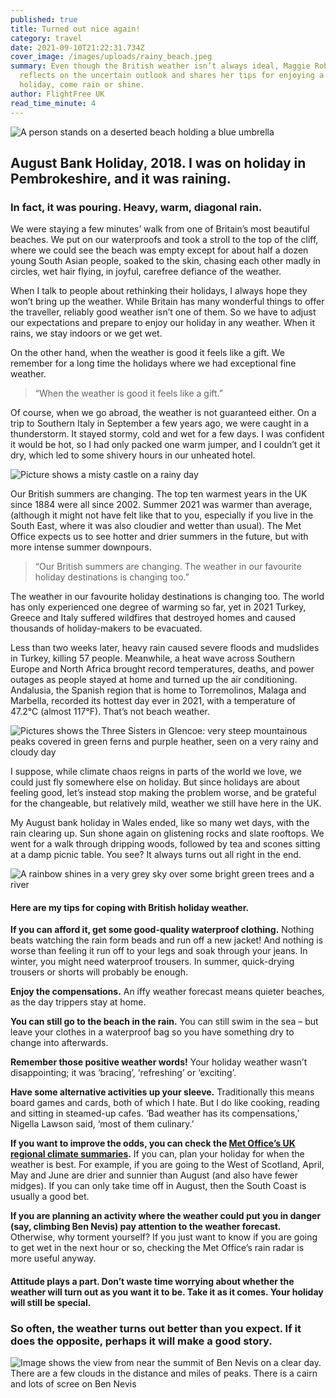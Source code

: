 ```yaml
---
published: true
title: Turned out nice again!
category: travel
date: 2021-09-10T21:22:31.734Z
cover_image: /images/uploads/rainy_beach.jpeg
summary: Even though the British weather isn’t always ideal, Maggie Robertson
  reflects on the uncertain outlook and shares her tips for enjoying a UK
  holiday, come rain or shine.
author: FlightFree UK
read_time_minute: 4
---
```

![A person stands on a deserted beach holding a blue umbrella](/images/uploads/rainy_beach.jpeg "A rainy day in Great Yarmouth")

## August Bank Holiday, 2018. I was on holiday in Pembrokeshire, and it was raining.

### In fact, it was pouring. Heavy, warm, diagonal rain. 

We were staying a few minutes’ walk from one of Britain’s most beautiful beaches. We put on our waterproofs and took a stroll to the top of the cliff, where we could see the beach was empty except for about half a dozen young South Asian people, soaked to the skin, chasing each other madly in circles, wet hair flying, in joyful, carefree defiance of the weather.

When I talk to people about rethinking their holidays, I always hope they won’t bring up the weather. While Britain has many wonderful things to offer the traveller, reliably good weather isn’t one of them. So we have to adjust our expectations and prepare to enjoy our holiday in any weather. When it rains, we stay indoors or we get wet. 

On the other hand, when the weather is good it feels like a gift. We remember for a long time the holidays where we had exceptional fine weather. 

> “When the weather is good it feels like a gift.”

Of course, when we go abroad, the weather is not guaranteed either. On a trip to Southern Italy in September a few years ago, we were caught in a thunderstorm. It stayed stormy, cold and wet for a few days. I was confident it would be hot, so I had only packed one warm jumper, and I couldn’t get it dry, which led to some shivery hours in our unheated hotel.

![Picture shows a misty castle on a rainy day](/images/uploads/warkworth-castle-northumberland.jpeg "Warkworth castle, Northumberland. Still spectacular even in the rain.")

Our British summers are changing. The top ten warmest years in the UK since 1884 were all since 2002. Summer 2021 was warmer than average, (although it might not have felt like that to you, especially if you live in the South East, where it was also cloudier and wetter than usual). The Met Office expects us to see hotter and drier summers in the future, but with more intense summer downpours. 

> “Our British summers are changing. The weather in our favourite holiday destinations is changing too.”

The weather in our favourite holiday destinations is changing too. The world has only experienced one degree of warming so far, yet in 2021 Turkey, Greece and Italy suffered wildfires that destroyed homes and caused thousands of holiday-makers to be evacuated. 

Less than two weeks later, heavy rain caused severe floods and mudslides in Turkey, killing 57 people. Meanwhile, a heat wave across Southern Europe and North Africa brought record temperatures, deaths, and power outages as people stayed at home and turned up the air conditioning. Andalusia, the Spanish region that is home to Torremolinos, Malaga and Marbella, recorded its hottest day ever in 2021, with a temperature of 47.2°C (almost 117°F). That’s not beach weather. 

![Pictures shows the Three Sisters in Glencoe: very steep mountainous peaks covered in green ferns and purple heather, seen on a very rainy and cloudy day](/images/uploads/three-sisters-glencoe.jpeg "The dramatic Three Sisters in Glencoe, Highlands")

I suppose, while climate chaos reigns in parts of the world we love, we could just fly somewhere else on holiday. But since holidays are about feeling good, let’s instead stop making the problem worse, and be grateful for the changeable, but relatively mild, weather we still have here in the UK. 

My August bank holiday in Wales ended, like so many wet days, with the rain clearing up. Sun shone again on glistening rocks and slate rooftops. We went for a walk through dripping woods, followed by tea and scones sitting at a damp picnic table. You see? It always turns out all right in the end.

![A rainbow shines in a very grey sky over some bright green trees and a river](/images/uploads/rainbow.jpeg)

#### Here are my tips for coping with British holiday weather.

**If you can afford it, get some good-quality waterproof clothing.** Nothing beats watching the rain form beads and run off a new jacket! And nothing is worse than feeling it run off to your legs and soak through your jeans. In winter, you might need waterproof trousers. In summer, quick-drying trousers or shorts will probably be enough.

**Enjoy the compensations.** An iffy weather forecast means quieter beaches, as the day trippers stay at home.

**You can still go to the beach in the rain.** You can still swim in the sea – but leave your clothes in a waterproof bag so you have something dry to change into afterwards. 

**Remember those positive weather words!** Your holiday weather wasn’t disappointing; it was ‘bracing’, ‘refreshing’ or ‘exciting’.

**Have some alternative activities up your sleeve.** Traditionally this means board games and cards, both of which I hate. But I do like cooking, reading and sitting in steamed-up cafes. ‘Bad weather has its compensations,’ Nigella Lawson said, ‘most of them culinary.’

**If you want to improve the odds, you can check the [Met Office’s UK regional climate summaries](https://www.metoffice.gov.uk/research/climate/maps-and-data/regional-climates/index).** If you can, plan your holiday for when the weather is best. For example, if you are going to the West of Scotland, April, May and June are drier and sunnier than August (and also have fewer midges). If you can only take time off in August, then the South Coast is usually a good bet.

**If you are planning an activity where the weather could put you in danger (say, climbing Ben Nevis) pay attention to the weather forecast.** Otherwise, why torment yourself? If you just want to know if you are going to get wet in the next hour or so, checking the Met Office’s rain radar is more useful anyway.

#### Attitude plays a part. Don’t waste time worrying about whether the weather will turn out as you want it to be. Take it as it comes. Your holiday will still be special. 

### So often, the weather turns out better than you expect. If it does the opposite, perhaps it will make a good story.

![Image shows the view from near the summit of Ben Nevis on a clear day. There are a few clouds in the distance and miles of peaks. There is a cairn and lots of scree on Ben Nevis](/images/uploads/ben_nevis.jpg "If you are very lucky there is a clear view from the top of Ben Nevis")